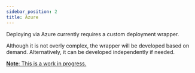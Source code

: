 ```yaml
---
sidebar_position: 2
title: Azure
---
```


Deploying via Azure currently requires a custom deployment wrapper.

Although it is not overly complex, the wrapper will be developed based on demand. Alternatively, it can be developed independently if needed.

[**Note**: This is a work in progress.](https://github.com/vramework/vramework.io/issues/2)
